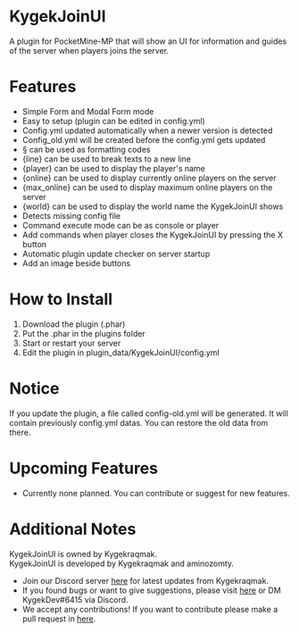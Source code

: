 # KygekJoinUI

A plugin for PocketMine-MP that will show an UI for information and guides of the server when players joins the server.

# Features

* Simple Form and Modal Form mode
* Easy to setup (plugin can be edited in config.yml)
* Config.yml updated automatically when a newer version is detected
* Config_old.yml will be created before the config.yml gets updated
* § can be used as formatting codes
* {line} can be used to break texts to a new line
* {player} can be used to display the player's name
* {online} can be used to display currently online players on the server
* {max_online} can be used to display maximum online players on the server
* {world} can be used to display the world name the KygekJoinUI shows
* Detects missing config file
* Command execute mode can be as console or player
* Add commands when player closes the KygekJoinUI by pressing the X button
* Automatic plugin update checker on server startup
* Add an image beside buttons

# How to Install

1. Download the plugin (.phar)
2. Put the .phar in the plugins folder
3. Start or restart your server
4. Edit the plugin in plugin_data/KygekJoinUI/config.yml

# Notice

If you update the plugin, a file called config-old.yml will be generated. It will contain previously config.yml datas. You can restore the old data from there.  

# Upcoming Features

- Currently none planned. You can contribute or suggest for new features.

# Additional Notes

KygekJoinUI is owned by Kygekraqmak.  
KygekJoinUI is developed by Kygekraqmak and aminozomty.

- Join our Discord server <a href="https://discord.gg/CXtqUZv">here</a> for latest updates from Kygekraqmak.
- If you found bugs or want to give suggestions, please visit <a href="https://github.com/Kygekraqmak/KygekJoinUI/issues">here</a> or DM KygekDev#6415 via Discord.
- We accept any contributions! If you want to contribute please make a pull request in <a href="https://github.com/Kygekraqmak/KygekJoinUI/pulls">here</a>.
